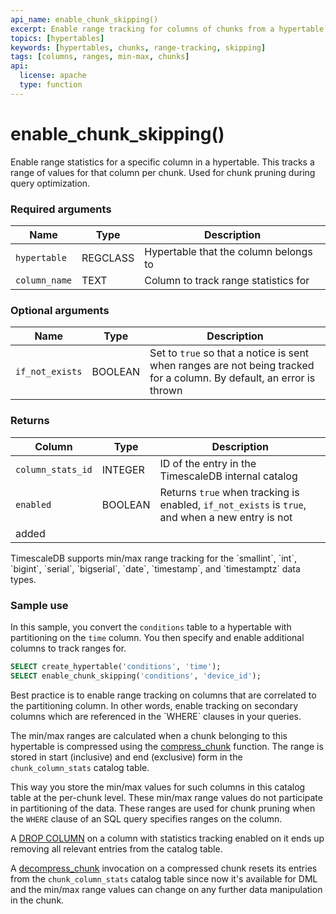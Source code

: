 ```yaml
---
api_name: enable_chunk_skipping()
excerpt: Enable range tracking for columns of chunks from a hypertable  
topics: [hypertables]
keywords: [hypertables, chunks, range-tracking, skipping]
tags: [columns, ranges, min-max, chunks]
api:
  license: apache
  type: function
---
```


# enable_chunk_skipping()

Enable range statistics for a specific column in a hypertable. This tracks a range of values for that column per chunk. Used for chunk pruning during query optimization.

### Required arguments

|Name|Type|Description|
|-|-|-|
|`hypertable`|REGCLASS|Hypertable that the column belongs to|
|`column_name`|TEXT|Column to track range statistics for|

### Optional arguments

|Name|Type|Description|
|-|-|-|
|`if_not_exists`|BOOLEAN|Set to `true` so that a notice is sent when ranges are not being tracked for a column. By default, an error is thrown|

### Returns

|Column|Type|Description|
|-|-|-|
|`column_stats_id`|INTEGER|ID of the entry in the TimescaleDB internal catalog|
|`enabled`|BOOLEAN|Returns `true` when tracking is enabled, `if_not_exists` is `true`, and when a new entry is not
added|

<Highlight type="note">
 TimescaleDB supports min/max range tracking for the `smallint`, `int`,
 `bigint`, `serial`, `bigserial`, `date`, `timestamp`, and `timestamptz` data types.

</Highlight>

### Sample use

In this sample, you convert the `conditions` table to a hypertable with
partitioning on the `time` column. You then specify and enable additional columns to track ranges for.

```sql
SELECT create_hypertable('conditions', 'time');
SELECT enable_chunk_skipping('conditions', 'device_id');
```

<Highlight type="note">
 Best practice is to enable range tracking on columns that are correlated to the
 partitioning column. In other words, enable tracking on secondary columns which are
 referenced in the `WHERE` clauses in your queries.

 The min/max ranges are calculated when a chunk belonging to
 this hypertable is compressed using the [compress_chunk][compress_chunk] function.
 The range is stored in start (inclusive) and end (exclusive) form in the
 `chunk_column_stats` catalog table.

 This way you store the min/max values for such columns in this catalog
 table at the per-chunk level. These min/max range values do
 not participate in partitioning of the data. These ranges are
 used for chunk pruning when the `WHERE` clause of an SQL query specifies
 ranges on the column.

 A [DROP COLUMN](https://www.postgresql.org/docs/current/sql-altertable.html#SQL-ALTERTABLE-DESC-DROP-COLUMN)
 on a column with statistics tracking enabled on it ends up removing all relevant entries
 from the catalog table.

 A [decompress_chunk][decompress_chunk] invocation on a compressed chunk resets its entries
 from the `chunk_column_stats` catalog table since now it's available for DML and the
 min/max range values can change on any further data manipulation in the chunk.

</Highlight>

[compress_chunk]: /api/:currentVersion:/compression/compress_chunk/
[decompress_chunk]: /api/:currentVersion:/compression/decompress_chunk/
